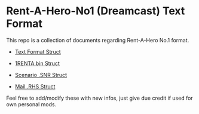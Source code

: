 # Rent-A-Hero-No1 (Dreamcast) Text Format

This repo is a collection of documents regarding Rent-A-Hero No.1 format.

- [Text Format Struct](TEXT_Format.md)

- [1RENTA.bin Struct](1RENTA.bin_Text_Struct.md)

- [Scenario .SNR Struct](SNR_Files.md)

- [Mail .RHS Struct](RHS_Files.md)



Feel free to add/modify these with new infos, just give due credit if used for own personal mods.
